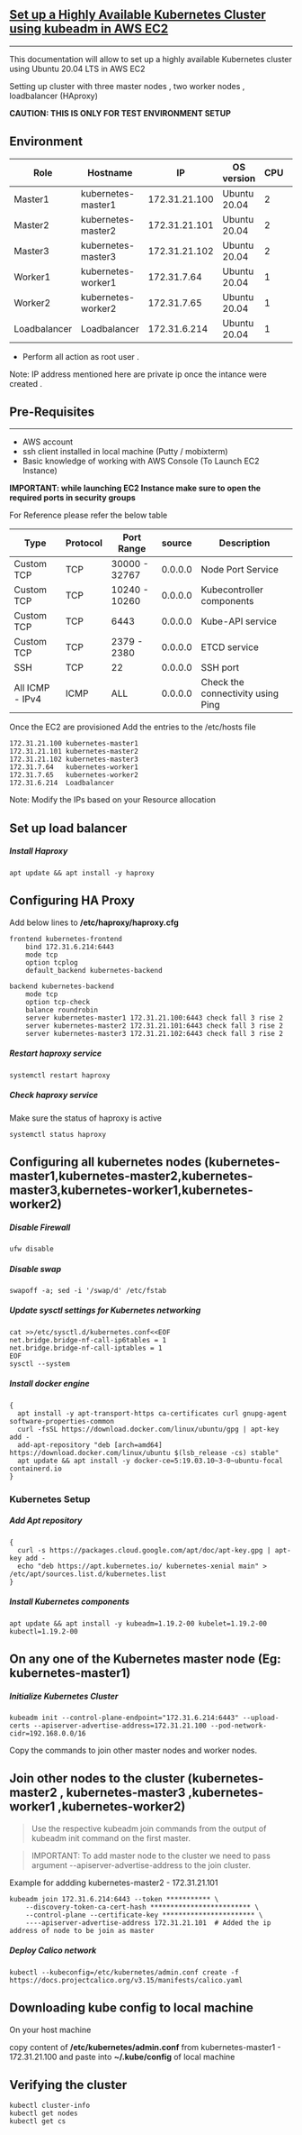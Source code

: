 ## [**Set up a Highly Available Kubernetes Cluster using kubeadm in AWS EC2**](https://gitlab.com/prabahar941/kubernetes/-/edit/main/kubernetes-HA/README.md)
---

This documentation will allow to set up a highly available Kubernetes cluster using Ubuntu 20.04 LTS in AWS EC2

Setting up cluster with three master nodes , two worker nodes , loadbalancer (HAproxy)

**CAUTION: THIS IS ONLY FOR TEST ENVIRONMENT SETUP**

**Environment**
---

| Role | Hostname | IP | OS version | CPU | RAM | Instance type |
| ------ | ------ | ------ | ------ | ------ | ------ | ------ |
| Master1 | kubernetes-master1 | 172.31.21.100 | Ubuntu 20.04 | 2 | 2 | t3.small |
| Master2 | kubernetes-master2 | 172.31.21.101 | Ubuntu 20.04 | 2 | 2 | t3.small |
| Master3 | kubernetes-master3 | 172.31.21.102 | Ubuntu 20.04 | 2 | 2 | t3.small |
| Worker1 | kubernetes-worker1 | 172.31.7.64 | Ubuntu 20.04 | 1 | 1 | t2.micro |
| Worker2 | kubernetes-worker2 | 172.31.7.65 | Ubuntu 20.04 | 1 | 1 | t2.micro |
| Loadbalancer | Loadbalancer | 172.31.6.214 | Ubuntu 20.04 | 1 | 1 | t2.micro |

- Perform all action as root user .

Note: IP address mentioned here are private ip once the intance were created . 

## **Pre-Requisites**
---
- AWS account 
- ssh client installed in local machine (Putty / mobixterm)
- Basic knowledge of working with AWS Console (To Launch EC2 Instance)

**IMPORTANT: while launching EC2 Instance make sure to  open the required ports in security groups**

For Reference please refer the below table 

| Type | Protocol | Port Range | source | Description |
| ------ | ------ | ------ | ------ | ------ |
| Custom TCP | TCP | 30000 - 32767 | 0.0.0.0 | Node Port Service |
| Custom TCP | TCP | 10240 - 10260 | 0.0.0.0 | Kubecontroller components | 
| Custom TCP | TCP | 6443 | 0.0.0.0 | Kube-API service|        
| Custom TCP | TCP | 2379 - 2380 | 0.0.0.0 | ETCD service|
| SSH | TCP | 22 | 0.0.0.0 | SSH port |                 
| All ICMP - IPv4 | ICMP | ALL | 0.0.0.0 | Check the connectivity using Ping |     

Once the EC2 are provisioned Add the entries to the /etc/hosts file
```
172.31.21.100 kubernetes-master1
172.31.21.101 kubernetes-master2
172.31.21.102 kubernetes-master3
172.31.7.64   kubernetes-worker1
172.31.7.65   kubernetes-worker2
172.31.6.214  Loadbalancer

```
Note: Modify the IPs based on your Resource allocation 

## Set up load balancer 
##### Install Haproxy
```
apt update && apt install -y haproxy
```
## Configuring HA Proxy
Add below lines to **/etc/haproxy/haproxy.cfg**
```
frontend kubernetes-frontend
    bind 172.31.6.214:6443
    mode tcp
    option tcplog
    default_backend kubernetes-backend

backend kubernetes-backend
    mode tcp
    option tcp-check
    balance roundrobin
    server kubernetes-master1 172.31.21.100:6443 check fall 3 rise 2
    server kubernetes-master2 172.31.21.101:6443 check fall 3 rise 2
    server kubernetes-master3 172.31.21.102:6443 check fall 3 rise 2

```

##### Restart haproxy service
```
systemctl restart haproxy

```
##### Check haproxy service

Make sure the status of haproxy is active 
```
systemctl status haproxy

```

## Configuring all kubernetes nodes (kubernetes-master1,kubernetes-master2,kubernetes-master3,kubernetes-worker1,kubernetes-worker2)
##### Disable Firewall
```
ufw disable
```

##### Disable swap
```
swapoff -a; sed -i '/swap/d' /etc/fstab
```
##### Update sysctl settings for Kubernetes networking
```
cat >>/etc/sysctl.d/kubernetes.conf<<EOF
net.bridge.bridge-nf-call-ip6tables = 1
net.bridge.bridge-nf-call-iptables = 1
EOF
sysctl --system
```
##### Install docker engine
```
{
  apt install -y apt-transport-https ca-certificates curl gnupg-agent software-properties-common
  curl -fsSL https://download.docker.com/linux/ubuntu/gpg | apt-key add -
  add-apt-repository "deb [arch=amd64] https://download.docker.com/linux/ubuntu $(lsb_release -cs) stable"
  apt update && apt install -y docker-ce=5:19.03.10~3-0~ubuntu-focal containerd.io
}
```
### Kubernetes Setup
##### Add Apt repository
```
{
  curl -s https://packages.cloud.google.com/apt/doc/apt-key.gpg | apt-key add -
  echo "deb https://apt.kubernetes.io/ kubernetes-xenial main" > /etc/apt/sources.list.d/kubernetes.list
}
```
##### Install Kubernetes components
```
apt update && apt install -y kubeadm=1.19.2-00 kubelet=1.19.2-00 kubectl=1.19.2-00
```
## On any one of the Kubernetes master node (Eg: kubernetes-master1)
##### Initialize Kubernetes Cluster
```
kubeadm init --control-plane-endpoint="172.31.6.214:6443" --upload-certs --apiserver-advertise-address=172.31.21.100 --pod-network-cidr=192.168.0.0/16
```
Copy the commands to join other master nodes and worker nodes.

## Join other nodes to the cluster (kubernetes-master2 , kubernetes-master3 ,kubernetes-worker1 ,kubernetes-worker2)
> Use the respective kubeadm join commands  from the output of kubeadm init command on the first master.

> IMPORTANT: To add master node to the cluster we need to pass argument --apiserver-advertise-address <ip-address> to the join cluster.

Example for addding kubernetes-master2 - 172.31.21.101

```
kubeadm join 172.31.6.214:6443 --token *********** \
    --discovery-token-ca-cert-hash ************************* \
    --control-plane --certificate-key *********************** \
    ----apiserver-advertise-address 172.31.21.101  # Added the ip address of node to be join as master

```

##### Deploy Calico network
```
kubectl --kubeconfig=/etc/kubernetes/admin.conf create -f https://docs.projectcalico.org/v3.15/manifests/calico.yaml

```

## Downloading kube config to  local machine
On your host machine

copy content of **/etc/kubernetes/admin.conf** from kubernetes-master1 - 172.31.21.100 and paste into **~/.kube/config** of local machine 

## Verifying the cluster
```
kubectl cluster-info
kubectl get nodes
kubectl get cs
```










